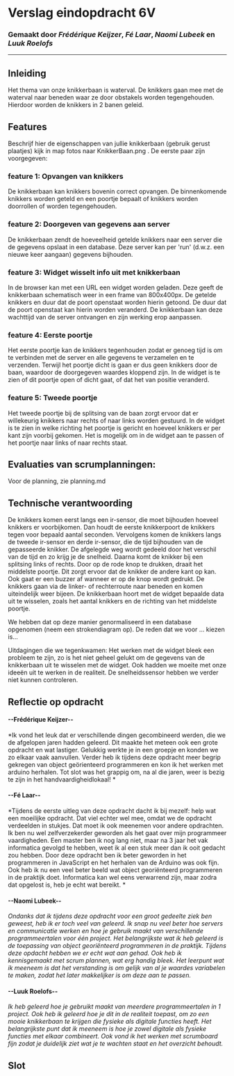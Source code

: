 # Verslag eindopdracht 6V
### Gemaakt door *Frédérique Keijzer*, *Fé Laar*, *Naomi Lubeek* en *Luuk Roelofs*

---

## Inleiding
Het thema van onze knikkerbaan is waterval. De knikkers gaan mee met de waterval naar beneden waar ze door obstakels worden tegengehouden. Hierdoor worden de knikkers in 2 banen geleid. 


## Features
Beschrijf hier de eigenschappen van jullie knikkerbaan (gebruik gerust plaatjes) kijk in map fotos naar KnikkerBaan.png . De eerste paar zijn voorgegeven:

### feature 1: Opvangen van knikkers
De knikkerbaan kan knikkers bovenin correct opvangen. De binnenkomende knikkers worden geteld en een poortje bepaalt of knikkers worden doorrollen of worden tegengehouden.

### feature 2: Doorgeven van gegevens aan server
De knikkerbaan zendt de hoeveelheid getelde knikkers naar een server die de gegevens opslaat in een database. Deze server kan per 'run' (d.w.z. een nieuwe keer aangaan) gegevens bijhouden.

### feature 3: Widget wisselt info uit met knikkerbaan
In de browser kan met een URL een widget worden geladen. Deze geeft de knikkerbaan schematisch weer in een frame van 800x400px. De getelde knikkers en duur dat de poort openstaat worden hierin getoond. De duur dat de poort openstaat kan hierin worden veranderd. De knikkerbaan kan deze wachttijd van de server ontvangen en zijn werking erop aanpassen.

### feature 4: Eerste poortje
Het eerste poortje kan de knikkers tegenhouden zodat er genoeg tijd is om te verbinden met de server en alle gegevens te verzamelen en te verzenden. Terwijl het poortje dicht is gaan er dus geen knikkers door de baan, waardoor de doorgegeven waardes kloppend zijn. In de widget is te zien of dit poortje open of dicht gaat, of dat het van positie veranderd.

### feature 5: Tweede poortje
Het tweede poortje bij de splitsing van de baan zorgt ervoor dat er willekeurig knikkers naar rechts of naar links worden gestuurd. In de widget is te zien in welke richting het poortje is gericht en hoeveel knikkers er per kant zijn voorbij gekomen. Het is mogelijk om in de widget aan te passen of het poortje naar links of naar rechts staat. 

## Evaluaties van scrumplanningen:
Voor de planning, zie planning.md



## Technische verantwoording

De knikkers komen eerst langs een ir-sensor, die moet bijhouden hoeveel knikkers er voorbijkomen. Dan houdt de eerste knikkerpoort de knikkers tegen voor bepaald aantal seconden. Vervolgens komen de knikkers langs de tweede ir-sensor en derde ir-sensor, die de tijd bijhouden van de gepasseerde knikker. De afgelegde weg wordt gedeeld door het verschil van de tijd en zo krijg je de snelheid. Daarna komt de knikker bij een splitsing links of rechts. Door op de rode knop te drukken, draait het middelste poortje. Dit zorgt ervoor dat de knikker de andere kant op kan. Ook gaat er een buzzer af wanneer er op de knop wordt gedrukt. De knikkers gaan via de linker- of rechterroute naar beneden en komen uiteindelijk weer bijeen. De knikkerbaan hoort met de widget bepaalde data uit te wisselen, zoals het aantal knikkers en de richting van het middelste poortje.

We hebben dat op deze manier genormaliseerd in een database opgenomen (neem een strokendiagram op). De reden dat we voor ... kiezen is...

Uitdagingen die we tegenkwamen: Het werken met de widget bleek een probleem te zijn, zo is het niet geheel gelukt om de gegevens van de knikkerbaan uit te wisselen met de widget. Ook hadden we moeite met onze ideeën uit te werken in de realiteit. De snelheidssensor hebben we verder niet kunnen controleren. 


## Reflectie op opdracht
#### --Frédérique Keijzer--
*Ik vond het leuk dat er verschillende dingen gecombineerd werden, die we de afgelopen jaren hadden geleerd. Dit maakte het meteen ook een grote opdracht en wat lastiger. Gelukkig werkte je in een groepje en konden we zo elkaar vaak aanvullen. Verder heb ik tijdens deze opdracht meer begrip gekregen van object geörienteerd programmeren en kon ik het werken met arduino herhalen. Tot slot was het grappig om, na al die jaren, weer is bezig te zijn in het handvaardigheidlokaal! *

#### --Fé Laar--
*Tijdens de eerste uitleg van deze opdracht dacht ik bij mezelf: help wat een moeilijke opdracht. Dat viel echter wel mee, omdat we de opdracht verdeelden in stukjes. Dat moet ik ook meenemen voor andere opdrachten. Ik ben nu wel zelfverzekerder geworden als het gaat over mijn programmeer vaardigheden. Een master ben ik nog lang niet, maar na 3 jaar het vak informatica gevolgd te hebben, weet ik al een stuk meer dan ik ooit gedacht zou hebben. Door deze opdracht ben ik beter geworden in het programmeren in JavaScript en het herhalen van de Arduino was ook fijn. Ook heb ik nu een veel beter beeld wat object georiënteerd programmeren in de praktijk doet. Informatica kan wel eens verwarrend zijn, maar zodra dat opgelost is, heb je echt wat bereikt. *

#### --Naomi Lubeek--
*Ondanks dat ik tijdens deze opdracht voor een groot gedeelte ziek ben geweest, heb ik er toch veel van geleerd. Ik snap nu veel beter hoe servers en communicatie werken en hoe je gebruik maakt van verschillende programmeertalen voor één project. Het belangrijkste wat ik heb geleerd is de toepassing van object georiënteerd programmeren in de praktijk. Tijdens deze opdacht hebben we er echt wat aan gehad. Ook heb ik kennisgemaakt met scrum plannen, wat erg handig bleek. Het leerpunt wat ik meeneem is dat het verstanding is om gelijk van al je waardes variabelen te maken, zodat het later makkelijker is om deze aan te passen.*

#### --Luuk Roelofs--
*Ik heb geleerd hoe je gebruikt maakt van meerdere programmeertalen in 1 project. Ook heb ik geleerd hoe je dit in de realiteit toepast, om zo een mooie knikkerbaan te krijgen die fysieke als digitale functies heeft. Het belangrijkste punt dat ik meeneem is hoe je zowel digitale als fysieke functies met elkaar combineert. Ook vond ik het werken met scrumboard fijn zodat je duidelijk ziet wat je te wachten staat en het overzicht behoudt.*

## Slot
